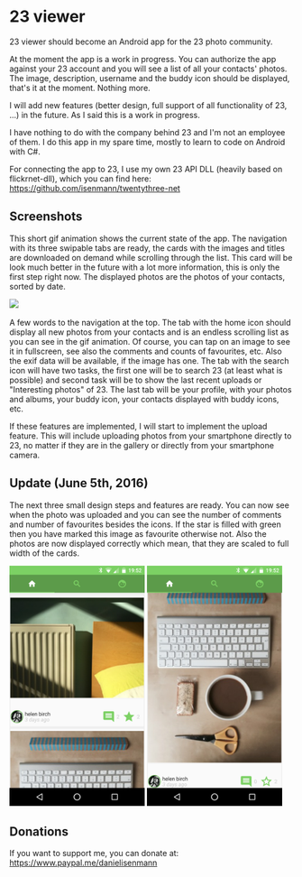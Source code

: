 # 23 viewer

23 viewer should become an Android app for the 23 photo community. 

At the moment the app is a work in progress. You can authorize the app against your 23 account and you will see a list of all your contacts' photos. The image, description, username and the buddy icon should be displayed, that's it at the moment. Nothing more.

I will add new features (better design, full support of all functionality of 23, ...) in the future. As I said this is a work in progress.

I have nothing to do with the company behind 23 and I'm not an employee of them. I do this app in my spare time, mostly to learn to code on Android with C#.

For connecting the app to 23, I use my own 23 API DLL (heavily based on flickrnet-dll), which you can find here: https://github.com/isenmann/twentythree-net

## Screenshots

This short gif animation shows the current state of the app. The navigation with its three swipable tabs are ready, the cards with the images and titles are downloaded on demand while scrolling through the list. This card will be look much better in the future with a lot more information, this is only the first step right now. The displayed photos are the photos of your contacts, sorted by date.

<img src="https://raw.githubusercontent.com/isenmann/23viewer/master/StreamAnimation.gif" width="240">

A few words to the navigation at the top. The tab with the home icon should display all new photos from your contacts and is an endless scrolling list as you can see in the gif animation. Of course, you can tap on an image to see it in fullscreen, see also the comments and counts of favourites, etc. Also the exif data will be available, if the image has one. The tab with the search icon will have two tasks, the first one will be to search 23 (at least what is possible) and second task will be to show the last recent uploads or "Interesting photos" of 23. The last tab will be your profile, with your photos and albums, your buddy icon, your contacts displayed with buddy icons, etc. 

If these features are implemented, I will start to implement the upload feature. This will include uploading photos from your smartphone directly to 23, no matter if they are in the gallery or directly from your smartphone camera.

## Update (June 5th, 2016)

The next three small design steps and features are ready. You can now see when the photo was uploaded and you can see the number of comments and number of favourites besides the icons. If the star is filled with green then you have marked this image as favourite otherwise not. Also the photos are now displayed correctly which mean, that they are scaled to full width of the cards. 

<img src="https://raw.githubusercontent.com/isenmann/23viewer/master/LatestScreenshot.png" width="240">
<img src="https://raw.githubusercontent.com/isenmann/23viewer/master/LatestScreenshot_2.png" width="240">

## Donations

If you want to support me, you can donate at: https://www.paypal.me/danielisenmann
